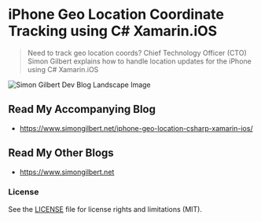 ﻿# iPhone Geo Location Coordinate Tracking using C# Xamarin.iOS
> Need to track geo location coords? Chief Technology Officer (CTO) Simon Gilbert explains how to handle location updates for the iPhone using C# Xamarin.iOS

![Simon Gilbert Dev Blog Landscape Image](https://www.simongilbert.net/content/images/2019/05/simon-gilbert-dev-cto-blog-23.png)

## Read My Accompanying Blog
- https://www.simongilbert.net/iphone-geo-location-csharp-xamarin-ios/

## Read My Other Blogs
- https://www.simongilbert.net

### License
See the [LICENSE](LICENSE.md) file for license rights and limitations (MIT).
